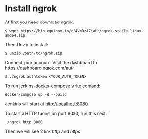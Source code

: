 **Install ngrok**
=================
At first you need download ngrok:

`$ wget https://bin.equinox.io/c/4VmDzA7iaHb/ngrok-stable-linux-amd64.zip`

Then Unzip to install:

`$ unzip /path/to/ngrok.zip`

Connect your account. Visit the dashboard to <https://dashboard.ngrok.com/auth>

`$ ./ngrok authtoken <YOUR_AUTH_TOKEN>`

To run jenkins-docker-compose write comand:

`docker-compose up -d --build`

Jenkins will start at <http://localhost:8080>

To start a HTTP tunnel on port 8080, run this next:

`./ngrok http 8080`
 
 Then we will see 2 link *http* and *https*
 
 
